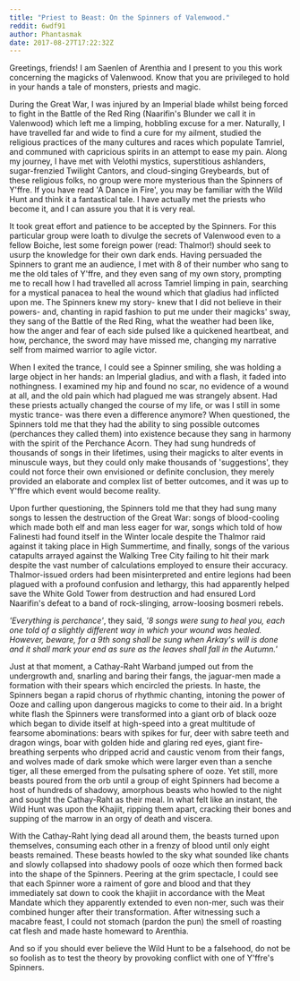 ```yaml
---
title: "Priest to Beast: On the Spinners of Valenwood."
reddit: 6wdf91
author: Phantasmak
date: 2017-08-27T17:22:32Z
---
```


Greetings, friends! I am Saenlen of Arenthia and I present to you this work concerning the magicks of Valenwood. Know that you are privileged to hold in your hands a tale of monsters, priests and magic. 

During the Great War, I was injured by an Imperial blade whilst being forced to fight in the Battle of the Red Ring (Naarifin's Blunder we call it in Valenwood) which left me a limping, hobbling excuse for a mer. Naturally, I have travelled far and wide to find a cure for my ailment, studied the religious practices of the many cultures and races which populate Tamriel, and communed with capricious spirits in an attempt to ease my pain. Along my journey, I have met with Velothi mystics, superstitious ashlanders, sugar-frenzied Twilight Cantors, and cloud-singing Greybeards, but of these religious folks, no group were more mysterious than the Spinners of Y'ffre. If you have read 'A Dance in Fire', you may be familiar with the Wild Hunt and think it a fantastical tale. I have actually met the priests who become it, and I can assure you that it is very real.

It took great effort and patience to be accepted by the Spinners. For this particular group were loath to divulge the secrets of Valenwood even to a fellow Boiche, lest some foreign power (read: Thalmor!) should seek to usurp the knowledge for their own dark ends. Having persuaded the Spinners to grant me an audience, I met with 8 of their number who sang to me the old tales of Y'ffre, and they even sang of my own story, prompting me to recall how I had travelled all across Tamriel limping in pain, searching for a mystical panacea to heal the wound which that gladius had inflicted upon me. The Spinners knew my story- knew that I did not believe in their powers- and, chanting in rapid fashion to put me under their magicks' sway, they sang of the Battle of the Red Ring, what the weather had been like, how the anger and fear of each side pulsed like a quickened heartbeat, and how, perchance, the sword may have missed me, changing my narrative self from maimed warrior to agile victor. 

When I exited the trance, I could see a Spinner smiling, she was holding a large object in her hands: an Imperial gladius, and with a flash, it faded into nothingness. I examined my hip and found no scar, no evidence of a wound at all, and the old pain which had plagued me was strangely absent. Had these priests actually changed the course of my life, or was I still in some mystic trance- was there even a difference anymore? When questioned, the Spinners told me that they had the ability to sing possible outcomes (perchances they called them) into existence because they sang in harmony with the spirit of the Perchance Acorn. They had sung hundreds of thousands of songs in their lifetimes, using their magicks to alter events in minuscule ways, but they could only make thousands of 'suggestions', they could not force their own envisioned or definite conclusion, they merely provided an elaborate and complex list of better outcomes, and it was up to Y'ffre which event would become reality. 

Upon further questioning, the Spinners told me that they had sung many songs to lessen the destruction of the Great War: songs of blood-cooling which made both elf and man less eager for war, songs which told of how Falinesti had found itself in the Winter locale despite the Thalmor raid against it taking place in High Summertime, and finally, songs of the various catapults arrayed against the Walking Tree City failing to hit their mark despite the vast number of calculations employed to ensure their accuracy. Thalmor-issued orders had been misinterpreted and entire legions had been plagued with a profound confusion and lethargy, this had apparently helped save the White Gold Tower from destruction and had ensured Lord Naarifin's defeat to a band of rock-slinging, arrow-loosing bosmeri rebels.

*'Everything is perchance'*, they said, *'8 songs were sung to heal you, each one told of a slightly different way in which your wound was healed. However, beware, for a 9th song shall be sung when Arkay's will is done and it shall mark your end as sure as the leaves shall fall in the Autumn.'* 

Just at that moment, a Cathay-Raht Warband jumped out from the undergrowth and, snarling and baring their fangs, the jaguar-men made a formation with their spears which encircled the priests. In haste, the Spinners began a rapid chorus of rhythmic chanting, intoning the power of Ooze and calling upon dangerous magicks to come to their aid. In a bright white flash the Spinners were transformed into a giant orb of black ooze which began to divide itself at high-speed into a great multitude of fearsome abominations: bears with spikes for fur, deer with sabre teeth and dragon wings, boar with golden hide and glaring red eyes, giant fire-breathing serpents who dripped acrid and caustic venom from their fangs, and wolves made of dark smoke which were larger even than a senche tiger, all these emerged from the pulsating sphere of ooze. Yet still, more beasts poured from the orb until a group of eight Spinners had become a host of hundreds of shadowy, amorphous beasts who howled to the night and sought the Cathay-Raht as their meal. In what felt like an instant, the Wild Hunt was upon the Khajiit, ripping them apart, cracking their bones and supping of the marrow in an orgy of death and viscera. 

With the Cathay-Raht lying dead all around them, the beasts turned upon themselves, consuming each other in a frenzy of blood until only eight beasts remained. These beasts howled to the sky what sounded like chants and slowly collapsed into shadowy pools of ooze which then formed back into the shape of the Spinners. Peering at the grim spectacle, I could see that each Spinner wore a raiment of gore and blood and that they immediately sat down to cook the khajiit in accordance with the Meat Mandate which they apparently extended to even non-mer, such was their combined hunger after their transformation. After witnessing such a macabre feast, I could not stomach (pardon the pun) the smell of roasting cat flesh and made haste homeward to Arenthia. 

And so if you should ever believe the Wild Hunt to be a falsehood, do not be so foolish as to test the theory by provoking conflict with one of Y'ffre's Spinners.
